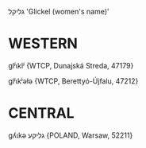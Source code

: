 גליקל
'Glickel (women's name)'

WESTERN
========

glʲɩklʲ {WTCP, Dunajská Streda, 47179}

glʲɩkʲəɫə {WTCP, Berettyó-Újfalu, 47212}

CENTRAL
========

gʎɩkə גליקע {POLAND, Warsaw, 52211}